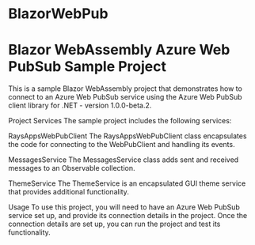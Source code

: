 # BlazorWebPub
# Blazor WebAssembly Azure Web PubSub Sample Project
This is a sample Blazor WebAssembly project that demonstrates how to connect to an Azure Web PubSub service using the Azure Web PubSub client library for .NET - version 1.0.0-beta.2.

Project Services
The sample project includes the following services:

RaysAppsWebPubClient
The RaysAppsWebPubClient class encapsulates the code for connecting to the WebPubClient and handling its events.

MessagesService
The MessagesService class adds sent and received messages to an Observable collection.

ThemeService
The ThemeService is an encapsulated GUI theme service that provides additional functionality.

Usage
To use this project, you will need to have an Azure Web PubSub service set up, and provide its connection details in the project. Once the connection details are set up, you can run the project and test its functionality.